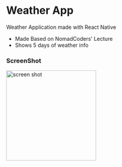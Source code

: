 # Weather App

Weather Application made with React Native

 * Made Based on NomadCoders' Lecture
 * Shows 5 days of weather info

 ### ScreenShot
  <img width="240" alt="screen shot" src="https://github.com/yerinirey/NomadWeather/assets/101080932/bb7c04fe-db3f-4d6f-8ad6-15ec9944035a">
